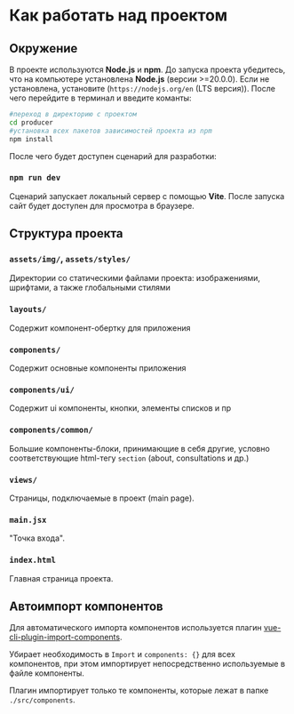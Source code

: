 # Как работать над проектом

## Окружение

В проекте используются **Node.js** и **npm**. До запуска проекта убедитесь, что на компьютере установлена **Node.js** (версии >=20.0.0). Если не установлена, установите (`https://nodejs.org/en` (LTS версия)). После чего перейдите в терминал и введите команты:

```bash
#переход в директорию с проектом
cd producer
#установка всех пакетов зависимостей проекта из npm
npm install
```

После чего будет доступен сценарий для разработки:

### `npm run dev`

Сценарий запускает локальный сервер с помощью **Vite**. После запуска сайт будет доступен для просмотра в браузере.

## Структура проекта

### `assets/img/`, `assets/styles/`

Директории со статическими файлами проекта: изображениями, шрифтами, а также глобальными стилями

### `layouts/`

Содержит компонент-обертку для приложения

### `components/`

Содержит основные компоненты приложения

### `components/ui/`

Содержит ui компоненты, кнопки, элементы списков и пр

### `components/common/`

Большие компоненты-блоки, принимающие в себя другие, условно соответствующие html-тегу `section` (about, consultations и др.)

### `views/`

Страницы, подключаемые в проект (main page).

### `main.jsx`

"Точка входа".

### `index.html`

Главная страница проекта.

## Автоимпорт компонентов

Для автоматического импорта компонентов используется плагин [vue-cli-plugin-import-components](https://www.npmjs.com/package/vue-cli-plugin-import-components).

Убирает необходимость в `Import` и `components: {}` для всех компонентов, при этом импортирует непосредственно используемые в файле компоненты.

Плагин импортирует только те компоненты, которые лежат в папке `./src/components`.
